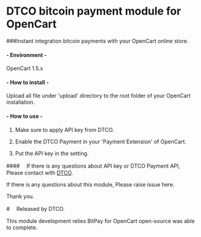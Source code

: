 ﻿# DTCO bitcoin payment module for OpenCart

###Instant integration bitcoin payments with your OpenCart online store.

#### - Environment -
OpenCart 1.5.x

#### - How to install -
Upload all file under 'upload' directory to the root folder of your OpenCart installation.

#### - How to use -
1. Make sure to apply API key from DTCO.

2. Enable the DTCO Payment in your 'Payment Extension' of OpenCart.

3. Put the API key in the setting.

####　
If there is any questions about API key or DTCO Payment API,
Please contact with <a href="http://dtco.co/">DTCO</a>.

If there is any questions about this module,
Please raise issue here.

Thank you.

#　
Released by DTCO.

This module development relies BitPay for OpenCart open-source was able to complete.

